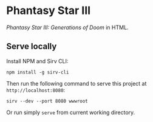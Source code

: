 # Phantasy Star III

_Phantasy Star III: Generations of Doom_ in HTML.

## Serve locally

Install NPM and Sirv CLI:

```
npm install -g sirv-cli
```

Then run the following command to serve this project at `http://localhost:8080`:

```
sirv --dev --port 8080 wwwroot
```

Or run simply `serve` from current working directory.